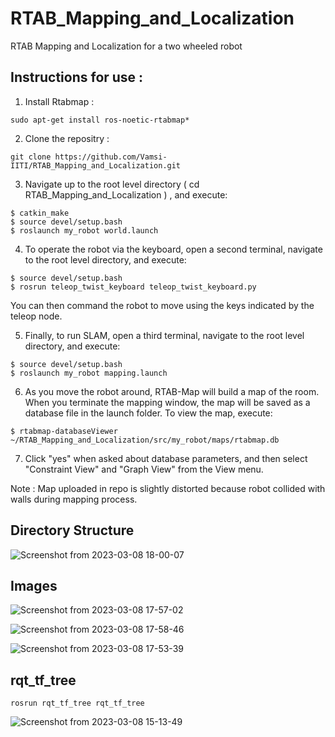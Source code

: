 # RTAB_Mapping_and_Localization

RTAB Mapping and Localization for a two wheeled robot

## Instructions for use :

1. Install Rtabmap :
``` 
sudo apt-get install ros-noetic-rtabmap*
```

2. Clone the repositry :
``` 
git clone https://github.com/Vamsi-IITI/RTAB_Mapping_and_Localization.git 
```

3. Navigate up to the root level directory ( cd RTAB_Mapping_and_Localization ) , and execute:

```
$ catkin_make
$ source devel/setup.bash
$ roslaunch my_robot world.launch
```

4. To operate the robot via the keyboard, open a second terminal, navigate to the root level directory, and execute:

```
$ source devel/setup.bash
$ rosrun teleop_twist_keyboard teleop_twist_keyboard.py
```

You can then command the robot to move using the keys indicated by the teleop node.

5. Finally, to run SLAM, open a third terminal, navigate to the root level directory, and execute:

```
$ source devel/setup.bash
$ roslaunch my_robot mapping.launch
```

6. As you move the robot around, RTAB-Map will build a map of the room. When you terminate the mapping window, the map will be saved as a  database file in the launch folder. To view the map, execute:

```
$ rtabmap-databaseViewer ~/RTAB_Mapping_and_Localization/src/my_robot/maps/rtabmap.db

```

7. Click "yes" when asked about database parameters, and then select "Constraint View" and "Graph View" from the View menu.

Note : Map uploaded in repo is slightly distorted because robot collided with walls during mapping process.

## Directory Structure

![Screenshot from 2023-03-08 18-00-07](https://user-images.githubusercontent.com/92263050/223715889-2edc3d82-7137-48b3-81b0-2c9d33937265.png)

## Images 

![Screenshot from 2023-03-08 17-57-02](https://user-images.githubusercontent.com/92263050/223715979-920756bb-2649-407b-8fe4-18d744bafaa4.png)

![Screenshot from 2023-03-08 17-58-46](https://user-images.githubusercontent.com/92263050/223716025-d750b5f7-1e16-4cc5-a4a6-30cac3e4b1f1.png)

![Screenshot from 2023-03-08 17-53-39](https://user-images.githubusercontent.com/92263050/223716054-990a2a44-c4c1-457c-90e5-cfc7d2947646.png)

## rqt_tf_tree 
``` rosrun rqt_tf_tree rqt_tf_tree ```

![Screenshot from 2023-03-08 15-13-49](https://user-images.githubusercontent.com/92263050/223716373-62287e83-9d16-46d9-a46f-62611ec72e61.png)

